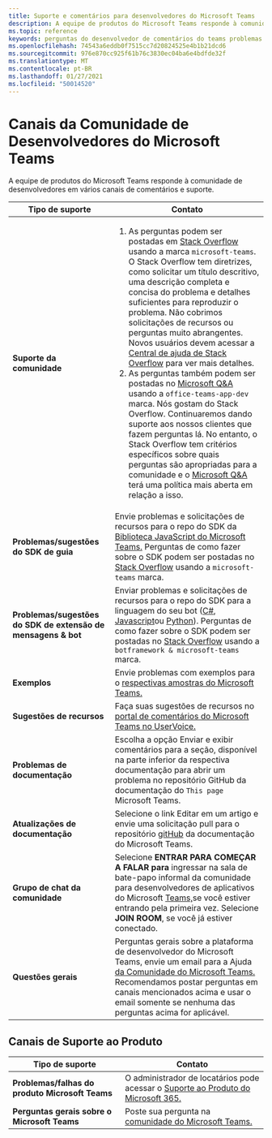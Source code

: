 ```yaml
---
title: Suporte e comentários para desenvolvedores do Microsoft Teams
description: A equipe de produtos do Microsoft Teams responde à comunidade de desenvolvedores em vários canais de comentários e suporte.
ms.topic: reference
keywords: perguntas do desenvolvedor de comentários do teams problemas contatar a comunidade de contribuições de bugs de solicitação de suporte
ms.openlocfilehash: 74543a6eddb0f7515cc7d20824525e4b1b21dcd6
ms.sourcegitcommit: 976e870cc925f61b76c3830ec04ba6e4bdfde32f
ms.translationtype: MT
ms.contentlocale: pt-BR
ms.lasthandoff: 01/27/2021
ms.locfileid: "50014520"
---
```

# <a name="microsoft-teams-developer-community-channels"></a>Canais da Comunidade de Desenvolvedores do Microsoft Teams

A equipe de produtos do Microsoft Teams responde à comunidade de desenvolvedores em vários canais de comentários e suporte.


|            **Tipo de suporte**            |               **Contato**                                                                                  |
|-----------------------------------------------------|---------------------------------------------------------------------------------------------------------------------------------------------------------------------------------------------------------------------------------------------------------------------------------------------------------------------------------------------------------------------------------------------------------------------------------------------------------------------------------------------------|
|         **Suporte da comunidade**          |<ol><li> As perguntas podem ser postadas em [Stack Overflow](https://stackoverflow.com/questions/tagged/microsoft-teams) usando a marca `microsoft-teams`. O Stack Overflow tem diretrizes, como solicitar um título descritivo, uma descrição completa e concisa do problema e detalhes suficientes para reproduzir o problema. Não cobrimos solicitações de recursos ou perguntas muito abrangentes. Novos usuários devem acessar a [Central de ajuda de Stack Overflow](https://stackoverflow.com/help/how-to-ask) para ver mais detalhes.</li>                                                                                                                                                                       <li> As perguntas também podem ser postadas no [Microsoft Q&A](/answers/topics/office-teams-app-dev.html) usando a `office-teams-app-dev` marca. Nós gostam do Stack Overflow. Continuaremos dando suporte aos nossos clientes que fazem perguntas lá. No entanto, o Stack Overflow tem critérios específicos sobre quais perguntas são apropriadas para a comunidade e o [Microsoft Q&A](/answers/topics/office-teams-app-dev.html) terá uma política mais aberta em relação a isso.  </li> </ol>                                                                                                  |
|        **Problemas/sugestões do SDK de guia**        |  Envie problemas e solicitações de recursos para o repo do SDK da [Biblioteca JavaScript do Microsoft Teams.](https://github.com/OfficeDev/microsoft-teams-library-js/issues) Perguntas de como fazer sobre o SDK podem ser postadas no [Stack Overflow](https://stackoverflow.com/questions/tagged/microsoft-teams) usando a `microsoft-teams` marca.                                                                                                                                                                                                                       |
|            **Problemas/sugestões do SDK de extensão de mensagens & bot**             |       Enviar problemas e solicitações de recursos para o repo do SDK para a linguagem do seu bot ([C#](https://github.com/Microsoft/botbuilder-dotnet/), [Javascript](https://github.com/Microsoft/botbuilder-js)ou [Python](https://github.com/Microsoft/botbuilder-python)). Perguntas de como fazer sobre o SDK podem ser postadas no [Stack Overflow](https://stackoverflow.com/questions/tagged/botframework%20microsoft-teams) usando a `botframework & microsoft-teams` marca.                                                                                            |
| **Exemplos** |             Envie problemas com exemplos para o [respectivas amostras do Microsoft Teams.](/microsoftteams/platform/tutorials/code-samples)                                                                                                                                                                                            |
| **Sugestões de recursos**             |      Faça suas sugestões de recursos no [portal de comentários do Microsoft Teams no UserVoice.](https://microsoftteams.uservoice.com/forums/555103-public-preview/category/182881-developer-platform)                                                                                                                                                            |
|        **Problemas de documentação**        |                                                                                                                                                                      Escolha a opção Enviar e exibir comentários para a seção, disponível na parte inferior da respectiva documentação para abrir um problema no repositório GitHub da documentação do `This page` Microsoft Teams.  [](https://github.com/MicrosoftDocs/msteams-docs/issues)                                                                                                                                                                      |
|       **Atualizações de documentação**        | Selecione o link Editar em um artigo e envie uma solicitação pull para o repositório [gitHub](https://github.com/MicrosoftDocs/msteams-docs) da documentação do Microsoft Teams.                                                                                                                                                                      |
|       **Grupo de chat da comunidade**        | Selecione **ENTRAR PARA COMEÇAR A FALAR para** ingressar na sala de bate-papo informal da comunidade para desenvolvedores de aplicativos do Microsoft [Teams,](https://gitter.im/OfficeDev/MicrosoftTeamsAppDev)se você estiver entrando pela primeira vez. Selecione **JOIN ROOM**, se você já estiver conectado. |
|          **Questões gerais**         |          Perguntas gerais sobre a plataforma de desenvolvedor do Microsoft Teams, envie um email para a Ajuda [da Comunidade do Microsoft Teams.](mailto:microsoftteamsdev@microsoft.com) Recomendamos postar perguntas em canais mencionados acima e usar o email somente se nenhuma das perguntas acima for aplicável.                                                                                                                                                                          |

## <a name="product-support-channels"></a>Canais de Suporte ao Produto
|            **Tipo de suporte**            |               **Contato**                                                                                  |
|-----------------------------------------------------|---------------------------------------------------------------------------------------------------------------------------------------------------------------------------------------------------------------------------------------------------------------------------------------------------------------------------------------------------------------------------------------------------------------------------------------------------------------------------------------------------|
|         **Problemas/falhas do produto Microsoft Teams**          | O administrador de locatários pode acessar o [Suporte ao Produto do Microsoft 365.](/microsoft-365/admin/contact-support-for-business-products)                                                            |
|        **Perguntas gerais sobre o Microsoft Teams**        |  Poste sua pergunta na [comunidade do Microsoft Teams.](https://answers.microsoft.com/en-us/msteams/forum)               |                                                                                                                                                         
